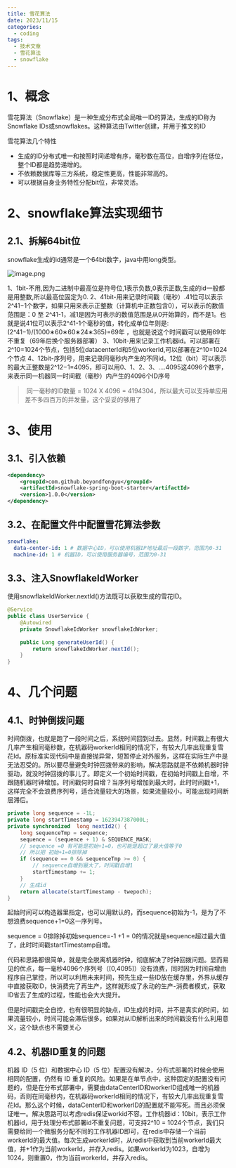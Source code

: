 ```yaml
---
title: 雪花算法
date: 2023/11/15
categories:
  - coding
tags:
  - 技术文章
  - 雪花算法
  - snowflake
---
```

# 1、概念

雪花算法（Snowflake）是一种生成分布式全局唯一ID的算法，生成的ID称为Snowflake IDs或snowflakes。这种算法由Twitter创建，并用于推文的ID

雪花算法几个特性

- 生成的ID分布式唯一和按照时间递增有序，毫秒数在高位，自增序列在低位，整个ID都是趋势递增的。
- 不依赖数据库等三方系统，稳定性更高，性能非常高的。
- 可以根据自身业务特性分配bit位，非常灵活。

# 2、snowflake算法实现细节

## 2.1、拆解64bit位

snowflake生成的id通常是一个64bit数字，java中用long类型。

![image.png](https://yancey-note-img.oss-cn-beijing.aliyuncs.com/202403031225315.png)


1、1bit-不用,因为二进制中最高位是符号位,1表示负数,0表示正数,生成的id一般都是用整数,所以最高位固定为0.
2、41bit-用来记录时间戳（毫秒）.41位可以表示2^41−1个数字，如果只用来表示正整数（计算机中正数包含0），可以表示的数值范围是：0 至 2^41-1，减1是因为可表示的数值范围是从0开始算的，而不是1。也就是说41位可以表示2^41-1个毫秒的值，转化成单位年则是:(2^41−1)/(1000∗60∗60∗24∗365)=69年 ，也就是说这个时间戳可以使用69年不重复（69年后换个服务器部署）
3、10bit-用来记录工作机器id。可以部署在2^10=1024个节点，包括5位datacenterId和5位workerId,可以部署在2^10=1024个节点
4、12bit-序列号，用来记录同毫秒内产生的不同id。12位（bit）可以表示的最大正整数是2^12−1=4095，即可以用0、1、2、3、....4095这4096个数字，来表示同一机器同一时间截（毫秒）内产生的4096个ID序号

> 同一毫秒的ID数量 = 1024 X 4096 = 4194304，所以最大可以支持单应用差不多四百万的并发量，这个妥妥的够用了


# 3、使用

## 3.1、引入依赖

```xml
<dependency>
    <groupId>com.github.beyondfengyu</groupId>
    <artifactId>snowflake-spring-boot-starter</artifactId>
    <version>1.0.0</version>
</dependency>

```

## 3.2、在配置文件中配置雪花算法参数

```yml
snowflake:
  data-center-id: 1 # 数据中心ID，可以使用机器IP地址最后一段数字，范围为0-31
  machine-id: 1 # 机器ID，可以使用服务器编号，范围为0-31
```

## 3.3、注入SnowflakeIdWorker

使用snowflakeIdWorker.nextId()方法既可以获取生成的雪花ID。

```java
@Service
public class UserService {
    @Autowired
    private SnowflakeIdWorker snowflakeIdWorker;
 
    public Long generateUserId() {
        return snowflakeIdWorker.nextId();
    }
}
```


# 4、几个问题

## 4.1、时钟倒拨问题

时间倒拨，也就是跑了一段时间之后，系统时间回到过去。显然，时间戳上有很大几率产生相同毫秒数，在机器码workerId相同的情况下，有较大几率出现重复雪花Id。原标准实现代码中是直接抛异常，短暂停止对外服务，这样在实际生产中是无法忍受的。所以要尽量避免时钟回拨带来的影响，解决思路就是不依赖机器时钟驱动，就没时钟回拨的事儿了。即定义一个初始时间戳，在初始时间戳上自增，不跟随机器时钟增加。时间戳何时自增？当序列号增加到最大时，此时时间戳+1，这样完全不会浪费序列号，适合流量较大的场景，如果流量较小，可能出现时间断层滞后。

```java
private long sequence = -1L;
private long startTimestamp = 1623947387000L;
private synchronized  long nextId2() {
    long sequenceTmp = sequence;
    sequence = (sequence + 1) & SEQUENCE_MASK;
    // sequence =0 有可能是初始+1=0，也可能是超过了最大值等于0
    // 所以把 初始+1=0排除掉
    if (sequence == 0 && sequenceTmp >= 0) {
        // sequence自增到最大了，时间戳自增1
        startTimestamp += 1;
    }
    // 生成id
    return allocate(startTimestamp - twepoch);
}
```

起始时间可以构造器里指定，也可以用默认的，而sequence初始为-1，是为了不想浪费sequence+1=0这一序列号。

sequence = 0排除掉初始sequence=-1 +1 = 0的情况就是sequence超过最大值了，此时时间戳startTimestamp自增。

代码和思路都很简单，就是完全脱离机器时钟，彻底解决了时钟回拨问题。显而易见的优点，每一毫秒4096个序列号（[0,4095]）没有浪费，同时因为时间自增由程序自己掌控，所以可以利用未来时间，预先生成一些ID放在缓存里，外界从缓存中直接获取ID，快消费完了再生产，这样就形成了永动的生产-消费者模式，获取ID省去了生成的过程，性能也会大大提升。

但是时间戳完全自控，也有很明显的缺点，ID生成的时间，并不是真实的时间，如果流量较小，时间可能会滞后很多。如果对从ID解析出来的时间戳没有什么利用意义，这个缺点也不需要关心


## 4.2、机器ID重复的问题
机器 ID（5 位）和数据中心 ID（5 位）配置没有解决，分布式部署的时候会使用相同的配置，仍然有 ID 重复的风险。如果是在单节点中，这种固定的配置没有问题的，但是在分布式部署中，需要由dataCenterID和workerID组成唯一的机器码，否则在同毫秒内，在机器码workerId相同的情况下，有较大几率出现重复雪花Id。那么这个时候，dataCenterID和workerID的配置就不能写死。而且必须保证唯一。解决思路可以考虑redis保证workid不容。工作机器id：10bit，表示工作机器id，用于处理分布式部署id不重复问题，可支持2^10 = 1024个节点，我们只需要给同一个微服务分配不同的工作机器ID即可，在redis中存储一个当前workerId的最大值。每次生成workerId时，从redis中获取到当前workerId最大值，并+1作为当前workerId，并存入redis。如果workerId为1023，自增为1024，则重置0，作为当前workerId，并存入redis。


